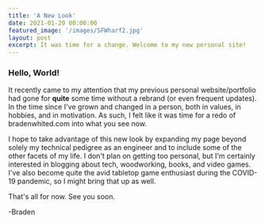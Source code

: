 ```yaml
---
title: 'A New Look'
date: 2021-01-20 00:00:00
featured_image: '/images/SFWharf2.jpg'
layout: post
excerpt: It was time for a change. Welcome to my new personal site!
---
```


### Hello, World!

It recently came to my attention that my previous personal website/portfolio had gone for **quite** some time without a rebrand (or even frequent updates). In the time since I've grown and changed in a person, both in values, in hobbies, and in motivation. As such, I felt like it was time for a redo of bradenwhited.com into what you see now.

I hope to take advantage of this new look by expanding my page beyond solely my technical pedigree as an engineer and to include some of the other facets of my life. I don't plan on getting too personal, but I'm certainly interested in blogging about tech, woodworking, books, and video games. I've also become quite the avid tabletop game enthusiast during the COVID-19 pandemic, so I might bring that up as well. 

That's all for now. See you soon.

-Braden
